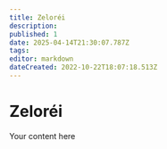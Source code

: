 ```yaml
---
title: Zeloréi
description: 
published: 1
date: 2025-04-14T21:30:07.787Z
tags: 
editor: markdown
dateCreated: 2022-10-22T18:07:18.513Z
---
```


# Zeloréi
Your content here
